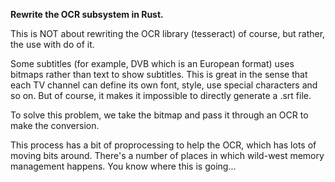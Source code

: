  **Rewrite the OCR subsystem in Rust.**

This is NOT about rewriting the OCR library (tesseract) of course, but
rather, the use with do of it.

Some subtitles (for example, DVB which is an European format) uses
bitmaps rather than text to show subtitles. This is great in the sense
that each TV channel can define its own font, style, use special
characters and so on. But of course, it makes it impossible to directly
generate a .srt file.

To solve this problem, we take the bitmap and pass it through an OCR to
make the conversion.

This process has a bit of proprocessing to help the OCR, which has lots
of moving bits around. There's a number of places in which wild-west
memory management happens. You know where this is going\...
